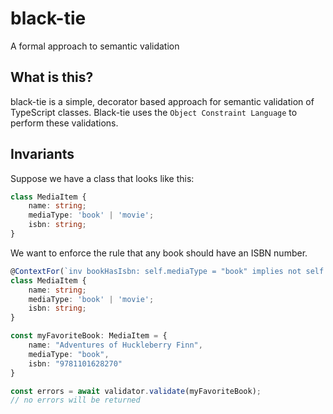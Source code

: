 # black-tie
A formal approach to semantic validation

## What is this?

black-tie is a simple, decorator based approach for semantic validation of TypeScript classes. Black-tie uses the `Object Constraint Language` to perform these validations.

## Invariants

Suppose we have a class that looks like this:

```typescript
class MediaItem {
    name: string;
    mediaType: 'book' | 'movie';
    isbn: string;
}
```

We want to enforce the rule that any book should have an ISBN number.

```typescript
@ContextFor(`inv bookHasIsbn: self.mediaType = "book" implies not self.isbn.oclIsUndefined()`)
class MediaItem {
    name: string;
    mediaType: 'book' | 'movie';
    isbn: string;
}

const myFavoriteBook: MediaItem = {
    name: "Adventures of Huckleberry Finn",
    mediaType: "book",
    isbn: "9781101628270"
}

const errors = await validator.validate(myFavoriteBook);
// no errors will be returned
```